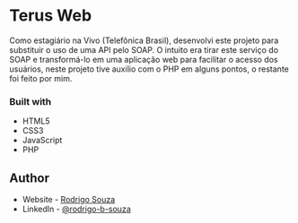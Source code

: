 # Terus Web

Como estagiário na Vivo (Telefônica Brasil), desenvolvi este projeto para substituir o uso de uma API pelo SOAP. O intuito era tirar este serviço do SOAP e transformá-lo em uma aplicação web para facilitar o acesso dos usuários, neste projeto tive auxilio com o PHP em alguns pontos, o restante foi feito por mim. 

### Built with

- HTML5
- CSS3
- JavaScript
- PHP

## Author

- Website - [Rodrigo Souza](https://rodrigobsouza.github.io/eu-rodrigo/)
- LinkedIn - [@rodrigo-b-souza](https://www.linkedin.com/in/rodrigo-b-souza/)
